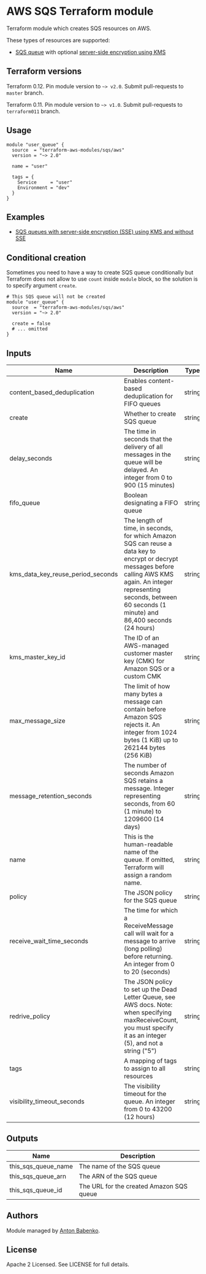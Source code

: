 # AWS SQS Terraform module

Terraform module which creates SQS resources on AWS.

These types of resources are supported:

* [SQS queue](https://www.terraform.io/docs/providers/aws/r/sqs_queue.html) with optional [server-side encryption using KMS](https://docs.aws.amazon.com/AWSSimpleQueueService/latest/SQSDeveloperGuide/sqs-server-side-encryption.html)

## Terraform versions

Terraform 0.12. Pin module version to `~> v2.0`. Submit pull-requests to `master` branch.

Terraform 0.11. Pin module version to `~> v1.0`. Submit pull-requests to `terraform011` branch.

## Usage

```hcl
module "user_queue" {
  source  = "terraform-aws-modules/sqs/aws"
  version = "~> 2.0"

  name = "user"

  tags = {
    Service     = "user"
    Environment = "dev"
  }
}
```

## Examples

* [SQS queues with server-side encryption (SSE) using KMS and without SSE](https://github.com/terraform-aws-modules/terraform-aws-sqs/tree/master/examples/complete-sqs)

## Conditional creation

Sometimes you need to have a way to create SQS queue conditionally but Terraform does not allow to use `count` inside `module` block, so the solution is to specify argument `create`.

```hcl
# This SQS queue will not be created
module "user_queue" {
  source  = "terraform-aws-modules/sqs/aws"
  version = "~> 2.0"

  create = false
  # ... omitted
}
```

<!-- BEGINNING OF PRE-COMMIT-TERRAFORM DOCS HOOK -->

## Inputs

| Name | Description | Type | Default | Required |
|------|-------------|:----:|:-----:|:-----:|
| content_based_deduplication | Enables content-based deduplication for FIFO queues | string | `false` | no |
| create | Whether to create SQS queue | string | `true` | no |
| delay_seconds | The time in seconds that the delivery of all messages in the queue will be delayed. An integer from 0 to 900 (15 minutes) | string | `0` | no |
| fifo_queue | Boolean designating a FIFO queue | string | `false` | no |
| kms_data_key_reuse_period_seconds | The length of time, in seconds, for which Amazon SQS can reuse a data key to encrypt or decrypt messages before calling AWS KMS again. An integer representing seconds, between 60 seconds (1 minute) and 86,400 seconds (24 hours) | string | `300` | no |
| kms_master_key_id | The ID of an AWS-managed customer master key (CMK) for Amazon SQS or a custom CMK | string | `` | no |
| max_message_size | The limit of how many bytes a message can contain before Amazon SQS rejects it. An integer from 1024 bytes (1 KiB) up to 262144 bytes (256 KiB) | string | `262144` | no |
| message_retention_seconds | The number of seconds Amazon SQS retains a message. Integer representing seconds, from 60 (1 minute) to 1209600 (14 days) | string | `345600` | no |
| name | This is the human-readable name of the queue. If omitted, Terraform will assign a random name. | string | `` | no |
| policy | The JSON policy for the SQS queue | string | `` | no |
| receive_wait_time_seconds | The time for which a ReceiveMessage call will wait for a message to arrive (long polling) before returning. An integer from 0 to 20 (seconds) | string | `0` | no |
| redrive_policy | The JSON policy to set up the Dead Letter Queue, see AWS docs. Note: when specifying maxReceiveCount, you must specify it as an integer (5), and not a string ("5") | string | `` | no |
| tags | A mapping of tags to assign to all resources | string | `<map>` | no |
| visibility_timeout_seconds | The visibility timeout for the queue. An integer from 0 to 43200 (12 hours) | string | `30` | no |

## Outputs

| Name | Description |
|------|-------------|
| this_sqs_queue_name | The name of the SQS queue |
| this_sqs_queue_arn | The ARN of the SQS queue |
| this_sqs_queue_id | The URL for the created Amazon SQS queue |

<!-- END OF PRE-COMMIT-TERRAFORM DOCS HOOK -->

## Authors

Module managed by [Anton Babenko](https://github.com/antonbabenko).

## License

Apache 2 Licensed. See LICENSE for full details.
